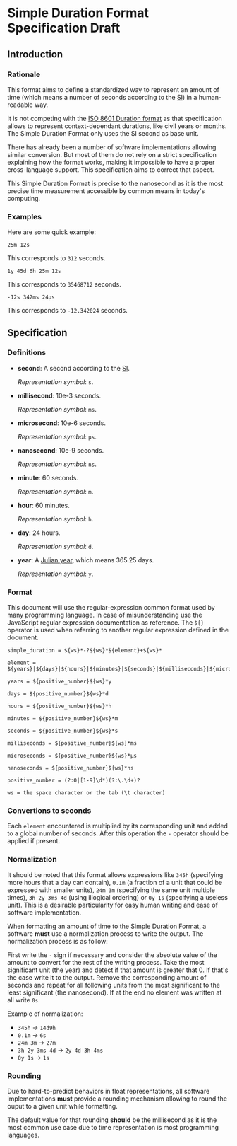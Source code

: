 # Simple Duration Format Specification Draft

## Introduction

### Rationale

This format aims to define a standardized way to represent an amount of time (which means a number of seconds according to the [SI](https://en.wikipedia.org/wiki/International_System_of_Units)) in a human-readable way.

It is not competing with the [ISO 8601 Duration format](https://en.wikipedia.org/wiki/ISO_8601) as that specification allows to represent context-dependant durations, like civil years or months. The Simple Duration Format only uses the SI second as base unit.

There has already been a number of software implementations allowing similar conversion. But most of them do not rely on a strict specification explaining how the format works, making it impossible to have a proper cross-language support. This specification aims to correct that aspect.

This Simple Duration Format is precise to the nanosecond as it is the most precise time measurement accessible by common means in today's computing.

### Examples

Here are some quick example:

```
25m 12s
```

This corresponds to `312` seconds.

```
1y 45d 6h 25m 12s
```

This corresponds to `35468712` seconds.

```
-12s 342ms 24µs
```

This corresponds to `-12.342024` seconds.

## Specification

### Definitions

* **second**: A second according to the [SI](https://en.wikipedia.org/wiki/International_System_of_Units).

  *Representation symbol*: `s`.

* **millisecond**: 10e-3 seconds.

  *Representation symbol*: `ms`.
  
* **microsecond**: 10e-6 seconds.

  *Representation symbol*: `µs`.
  
* **nanosecond**: 10e-9 seconds.

  *Representation symbol*: `ns`.
  
* **minute**: 60 seconds.

  *Representation symbol*: `m`.
  
* **hour**: 60 minutes.

  *Representation symbol*: `h`.
  
* **day**: 24 hours.

  *Representation symbol*: `d`.
  
* **year**: A [Julian year](https://en.wikipedia.org/wiki/Julian_year_(astronomy)), which means 365.25 days.

  *Representation symbol*: `y`.

### Format

This document will use the regular-expression common format used by many programming language. In case of misunderstanding use the JavaScript regular expression documentation as reference. The `${}` operator is used when referring to another regular expression defined in the document.

```
simple_duration = ${ws}*-?${ws}*${element}+${ws}*
```

```
element = ${years}|${days}|${hours}|${minutes}|${seconds}|${milliseconds}|${microseconds}|${nanoseconds}
```

```
years = ${positive_number}${ws}*y
```

```
days = ${positive_number}${ws}*d
```

```
hours = ${positive_number}${ws}*h
```

```
minutes = ${positive_number}${ws}*m
```

```
seconds = ${positive_number}${ws}*s
```

```
milliseconds = ${positive_number}${ws}*ms
```

```
microseconds = ${positive_number}${ws}*µs
```

```
nanoseconds = ${positive_number}${ws}*ns
```

```
positive_number = (?:0|[1-9]\d*)(?:\.\d+)?
```

```
ws = the space character or the tab (\t character)
```

### Convertions to seconds

Each `element` encountered is multiplied by its corresponding unit and added to a global number of seconds. After this operation the `-` operator should be applied if present.

### Normalization

It should be noted that this format allows expressions like `345h` (specifying more hours that a day can contain), `0.1m` (a fraction of a unit that could be expressed with smaller units), `24m 3m` (specifying the same unit multiple times), `3h 2y 3ms 4d` (using illogical ordering) or `0y 1s` (specifying a useless unit). This is a desirable particularity for easy human writing and ease of software implementation.

When formatting an amount of time to the Simple Duration Format, a software **must** use a normalization process to write the output. The normalization process is as follow:

First write the `-` sign if necessary and consider the absolute value of the amount to convert for the rest of the writing process. Take the most significant unit (the year) and detect if that amount is greater that 0. If that's the case write it to the output. Remove the corresponding amount of seconds and repeat for all following units from the most significant to the least significant (the nanosecond). If at the end no element was written at all write `0s`.

Example of normalization:

* `345h` -> `14d9h`
* `0.1m` -> `6s`
* `24m 3m` -> `27m`
* `3h 2y 3ms 4d` -> `2y 4d 3h 4ms`
* `0y 1s` -> `1s`

### Rounding

Due to hard-to-predict behaviors in float representations, all software implementations **must** provide a rounding mechanism allowing to round the ouput to a given unit while formatting.

The default value for that rounding **should** be the millisecond as it is the most common use case due to time representation is most programming languages.
